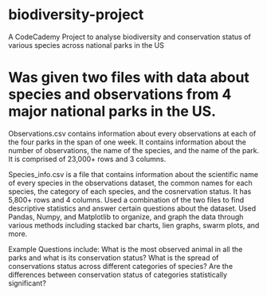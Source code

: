 # biodiversity-project
A CodeCademy Project to analyse biodiversity and conservation status of various species across national parks in the US

# Was given two files with data about species and observations from 4 major national parks in the US.
Observations.csv contains information about every observations at each of the four parks in the span of one week. 
It contains information about the number of observations, the name of the species, and the name of the park.
It is comprised of 23,000+ rows and 3 columns.

Species_info.csv is a file that contains information about the scientific name of every species in the observations dataset, the common names for each species, the category of each species, and the cosnervation status.
It has 5,800+ rows and 4 columns.
Used a combination of the two files to find descriptive statistics and answer certain questions about the dataset.
Used Pandas, Numpy, and Matplotlib to organize, and graph the data through various methods including stacked bar charts, lien graphs, swarm plots, and more.

Example Questions include:
What is the most observed animal in all the parks and what is its conservation status?
What is the spread of conservations status across different categories of species?
Are the differences between conservation status of categories statistically significant?
